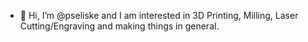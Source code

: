 - 👋 Hi, I’m @pseliske and I am interested 
 in 3D Printing, Milling, Laser Cutting/Engraving and making things in general.
